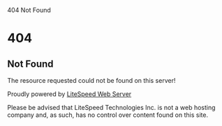   404 Not Found 

404
===

Not Found
---------

The resource requested could not be found on this server!

  
Proudly powered by [LiteSpeed Web Server](http://www.litespeedtech.com/error-page)

Please be advised that LiteSpeed Technologies Inc. is not a web hosting company and, as such, has no control over content found on this site.